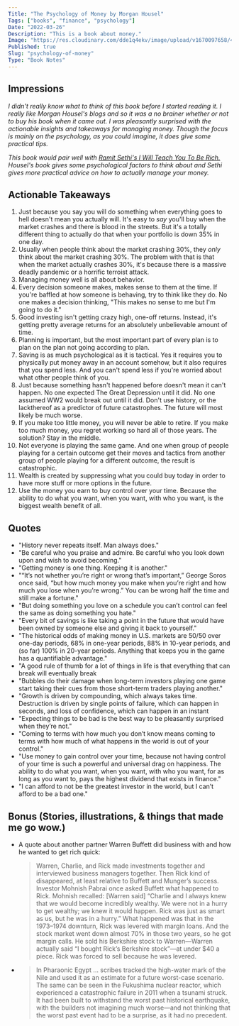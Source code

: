 ```yaml
---
Title: "The Psychology of Money by Morgan Housel"
Tags: ["books", "finance", "psychology"]
Date: "2022-03-26"
Description: "This is a book about money."
Image: "https://res.cloudinary.com/dde1q4ekv/image/upload/v1670097658/41v_g6LqafL._AC_SY780__ccbxzx.jpg"
Published: true
Slug: "psychology-of-money"
Type: "Book Notes"
---
```

## Impressions

*I didn't really know what to think of this book before I started reading it. I really like Morgan Housel's blogs and so it was a no brainer whether or not to buy his book when it came out. I was pleasantly surprised with the actionable insights and takeaways for managing money. Though the focus is mainly on the psychology, as you could imagine, it does give some practical tips.*

*This book would pair well with [Ramit Sethi's I Will Teach You To Be Rich.](https://www.iwillteachyoutoberich.com/) Housel's book gives some psychological factors to think about and Sethi gives more practical advice on how to actually manage your money.*

## Actionable Takeaways
1. Just because you say you will do something when everything goes to hell doesn't mean you actually will. It's easy to *say* you'll buy when the market crashes and there is blood in the streets. But it's a totally different thing to actually do that when your portfolio is down 35% in one day.
2. Usually when people think about the market crashing 30%, they *only* think about the market crashing 30%. The problem with that is that when the market actually crashes 30%, it's because there is a massive deadly pandemic or a horrific terroist attack.
3. Managing money well is all about behavior.
4. Every decision someone makes, makes sense to them at the time. If you're baffled at how someone is behaving, try to think like they do. No one makes a decision thinking, "This makes no sense to me but I'm going to do it."
5. Good investing isn't getting crazy high, one-off returns. Instead, it's getting pretty average returns for an absolutely unbelievable amount of time.
6. Planning is important, but the most important part of every plan is to plan on the plan not going according to plan.
7. Saving is as much psychological as it is tactical. Yes it requires you to physically put money away in an account somehow, but it also requires that you spend less. And you can't spend less if you're worried about what other people think of you.
8. Just because something hasn't happened before doesn't mean it can't happen. No one expected The Great Depression until it did. No one assumed WW2 would break out until it did. Don't use history, or the lackthereof as a predictor of future catastrophes. The future will most likely be much worse.
9. If you make too little money, you will never be able to retire. If you make too much money, you regret working so hard all of those years. The solution? Stay in the middle.
10. Not everyone is playing the same game. And one when group of people playing for a certain outcome get their moves and tactics from another group of people playing for a different outcome, the result is catastrophic.
11. Wealth is created by suppressing what you could buy today in order to have more stuff or more options in the future.
12. Use the money you earn to buy control over your time. Because the ability to do what you want, when you want, with who you want, is the biggest wealth benefit of all.

## Quotes
- "History never repeats itself. Man always does."
- "Be careful who you praise and admire. Be careful who you look down upon and wish to avoid becoming."
- "Getting money is one thing. Keeping it is another."
- "“It’s not whether you’re right or wrong that’s important,” George Soros once said, “but how much money you make when you’re right and how much you lose when you’re wrong.” You can be wrong half the time and still make a fortune."
- "But doing something you love on a schedule you can’t control can feel the same as doing something you hate."
- "Every bit of savings is like taking a point in the future that would have been owned by someone else and giving it back to yourself."
- "The historical odds of making money in U.S. markets are 50/50 over one-day periods, 68% in one-year periods, 88% in 10-year periods, and (so far) 100% in 20-year periods. Anything that keeps you in the game has a quantifiable advantage."
- "A good rule of thumb for a lot of things in life is that everything that can break will eventually break
- "Bubbles do their damage when long-term investors playing one game start taking their cues from those short-term traders playing another."
- "Growth is driven by compounding, which always takes time. Destruction is driven by single points of failure, which can happen in seconds, and loss of confidence, which can happen in an instant
- "Expecting things to be bad is the best way to be pleasantly surprised when they’re not."
- "Coming to terms with how much you don’t know means coming to terms with how much of what happens in the world is out of your control."
- "Use money to gain control over your time, because not having control of your time is such a powerful and universal drag on happiness. The ability to do what you want, when you want, with who you want, for as long as you want to, pays the highest dividend that exists in finance."
- "I can afford to not be the greatest investor in the world, but I can’t afford to be a bad one."

## Bonus (Stories, illustrations, & things that made me go wow.)
- A quote about another partner Warren Buffett did business with and how he wanted to get rich quick:
	 > Warren, Charlie, and Rick made investments together and interviewed business managers together. Then Rick kind of disappeared, at least relative to Buffett and Munger’s success. Investor Mohnish Pabrai once asked Buffett what happened to Rick. Mohnish recalled: [Warren said] “Charlie and I always knew that we would become incredibly wealthy. We were not in a hurry to get wealthy; we knew it would happen. Rick was just as smart as us, but he was in a hurry.” What happened was that in the 1973–1974 downturn, Rick was levered with margin loans. And the stock market went down almost 70% in those two years, so he got margin calls. He sold his Berkshire stock to Warren—Warren actually said “I bought Rick’s Berkshire stock”—at under $40 a piece. Rick was forced to sell because he was levered.
- > In Pharaonic Egypt … scribes tracked the high-water mark of the Nile and used it as an estimate for a future worst-case scenario. The same can be seen in the Fukushima nuclear reactor, which experienced a catastrophic failure in 2011 when a tsunami struck. It had been built to withstand the worst past historical earthquake, with the builders not imagining much worse—and not thinking that the worst past event had to be a surprise, as it had no precedent.
